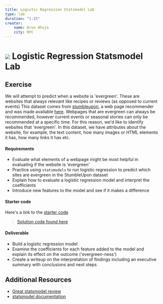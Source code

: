 ```yaml
---
title: Logistic Regression Statsmodel Lab
type: lab
duration: "1:25"
creator:
    name: Arun Ahuja
    city: NYC
---
```


# ![](https://ga-dash.s3.amazonaws.com/production/assets/logo-9f88ae6c9c3871690e33280fcf557f33.png) Logistic Regression Statsmodel Lab

## Exercise

We will attempt to predict when a website is 'evergreen'. These are websites that always relevant like recipes or reviews (as opposed to current events) This dataset comes from [stumbleupon](https://www.stumbleupon.com/), a web page recommender and was made available [here](https://www.kaggle.com/c/stumbleupon/download/train.tsv).  Webpages that are evergreen can always be recommended, however current events or seasonal stories can only be recommended at a specific time. For this reason, we'd like to identify websites that 'evergreen'. In this dataset, we have attributes about the website, for example, the text content, how many images or HTML elements it has, how many links it has etc.


#### Requirements
- Evaluate what elements of a webpage might be most helpful in evaluating if the website is 'evergreen'
- Practice using `statsmodels` to run logistic regression to predict which sites are evergreen in the StumbleUpon dataset
- Explain how to evaluate a logistic regression model and interpret the coefficients
- Introduce new features to the model and see if it makes a difference

#### Starter code

Here's a link to the [starter code](./code/starter-code/starter-code.ipynb)

> [Solution code found here](./code/solution-code/solution-code.ipynb)

#### Deliverable

- Build a logistic regression model
- Examine the coefficients for each feature added to the model and explain
its effect on the outcome ('evergreen-ness')
- Create a writeup on the interpretation of findings including an executive summary with conclusions and next steps

## Additional Resources
- [Great statsmodel review](http://blog.yhat.com/posts/logistic-regression-and-python.html)
- [statsmodel documentation](http://statsmodels.sourceforge.net/stable/index.html)
